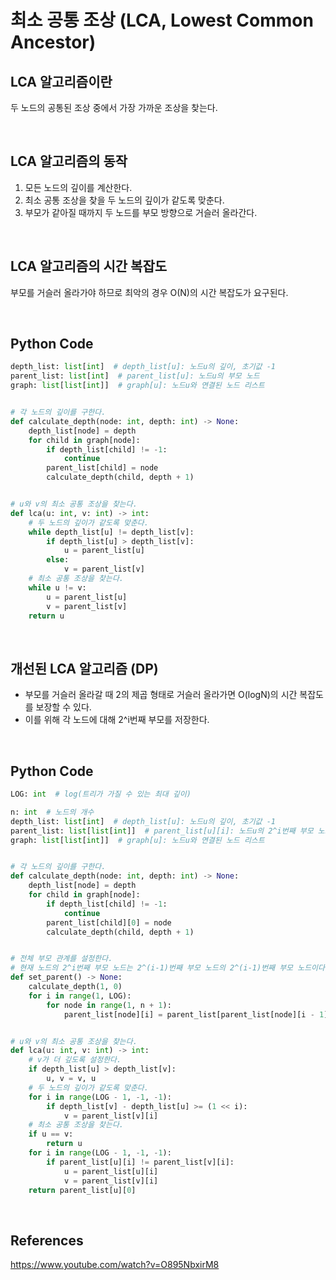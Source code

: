 # 최소 공통 조상 (LCA, Lowest Common Ancestor)

## LCA 알고리즘이란

두 노드의 공통된 조상 중에서 가장 가까운 조상을 찾는다.

<br>

## LCA 알고리즘의 동작

1. 모든 노드의 깊이를 계산한다.
2. 최소 공통 조상을 찾을 두 노드의 깊이가 같도록 맞춘다.
3. 부모가 같아질 때까지 두 노드를 부모 방향으로 거슬러 올라간다.

<br>

## LCA 알고리즘의 시간 복잡도

부모를 거슬러 올라가야 하므로 최악의 경우 O(N)의 시간 복잡도가 요구된다.

<br>

## Python Code

```python
depth_list: list[int]  # depth_list[u]: 노드u의 깊이, 초기값 -1
parent_list: list[int]  # parent_list[u]: 노드u의 부모 노드
graph: list[list[int]]  # graph[u]: 노드u와 연결된 노드 리스트


# 각 노드의 깊이를 구한다.
def calculate_depth(node: int, depth: int) -> None:
    depth_list[node] = depth
    for child in graph[node]:
        if depth_list[child] != -1:
            continue
        parent_list[child] = node
        calculate_depth(child, depth + 1)


# u와 v의 최소 공통 조상을 찾는다.
def lca(u: int, v: int) -> int:
    # 두 노드의 깊이가 같도록 맞춘다.
    while depth_list[u] != depth_list[v]:
        if depth_list[u] > depth_list[v]:
            u = parent_list[u]
        else:
            v = parent_list[v]
    # 최소 공통 조상을 찾는다.
    while u != v:
        u = parent_list[u]
        v = parent_list[v]
    return u
```

<br>

## 개선된 LCA 알고리즘 (DP)

- 부모를 거슬러 올라갈 때 2의 제곱 형태로 거슬러 올라가면 O(logN)의 시간 복잡도를 보장할 수 있다.
- 이를 위해 각 노드에 대해 2^i번째 부모를 저장한다.

<br>

## Python Code

```python
LOG: int  # log(트리가 가질 수 있는 최대 깊이)

n: int  # 노드의 개수
depth_list: list[int]  # depth_list[u]: 노드u의 깊이, 초기값 -1
parent_list: list[list[int]]  # parent_list[u][i]: 노드u의 2^i번째 부모 노드
graph: list[list[int]]  # graph[u]: 노드u와 연결된 노드 리스트


# 각 노드의 깊이를 구한다.
def calculate_depth(node: int, depth: int) -> None:
    depth_list[node] = depth
    for child in graph[node]:
        if depth_list[child] != -1:
            continue
        parent_list[child][0] = node
        calculate_depth(child, depth + 1)


# 전체 부모 관계를 설정한다.
# 현재 노드의 2^i번째 부모 노드는 2^(i-1)번째 부모 노드의 2^(i-1)번째 부모 노드이다.
def set_parent() -> None:
    calculate_depth(1, 0)
    for i in range(1, LOG):
        for node in range(1, n + 1):
            parent_list[node][i] = parent_list[parent_list[node][i - 1]][i - 1]


# u와 v의 최소 공통 조상을 찾는다.
def lca(u: int, v: int) -> int:
    # v가 더 깊도록 설정한다.
    if depth_list[u] > depth_list[v]:
        u, v = v, u
    # 두 노드의 깊이가 같도록 맞춘다.
    for i in range(LOG - 1, -1, -1):
        if depth_list[v] - depth_list[u] >= (1 << i):
            v = parent_list[v][i]
    # 최소 공통 조상을 찾는다.
    if u == v:
        return u
    for i in range(LOG - 1, -1, -1):
        if parent_list[u][i] != parent_list[v][i]:
            u = parent_list[u][i]
            v = parent_list[v][i]
    return parent_list[u][0]
```

<br>

## References

https://www.youtube.com/watch?v=O895NbxirM8